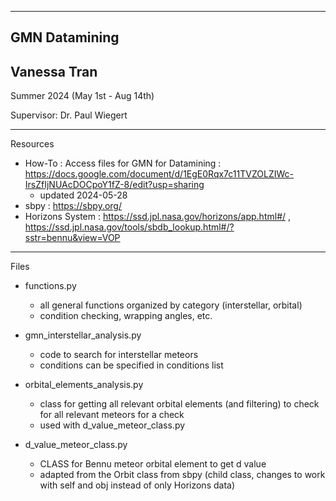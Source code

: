 ----------------------------------------
GMN Datamining
----------------------------------------

Vanessa Tran
----------------------------------------

Summer 2024 (May 1st - Aug 14th)

Supervisor: Dr. Paul Wiegert

----------------------------------------

Resources


- How-To : Access files for GMN for Datamining : https://docs.google.com/document/d/1EgE0Rqx7c11TVZOLZIWc-IrsZfIjNUAcDOCpoY1fZ-8/edit?usp=sharing
  - updated 2024-05-28
- sbpy : https://sbpy.org/
- Horizons System : https://ssd.jpl.nasa.gov/horizons/app.html#/ , https://ssd.jpl.nasa.gov/tools/sbdb_lookup.html#/?sstr=bennu&view=VOP

-----------------------------------------

Files

- functions.py
  - all general functions organized by category (interstellar, orbital)
  - condition checking, wrapping angles, etc.

- gmn_interstellar_analysis.py
  - code to search for interstellar meteors
  - conditions can be specified in conditions list
 
- orbital_elements_analysis.py
  - class for getting all relevant orbital elements (and filtering) to check for all relevant meteors for a check
  - used with d_value_meteor_class.py

- d_value_meteor_class.py
  - CLASS for Bennu meteor orbital element to get d value
  - adapted from the Orbit class from sbpy (child class, changes to work with self and obj instead of only Horizons data)
 
